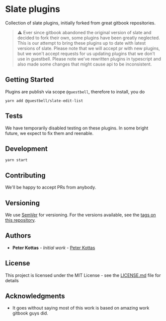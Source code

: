 # Slate plugins

Collection of slate plugins, initially forked from great gitbook repositories. 

> ⚠️ Ever since gitbook abandoned the original version of slate and decided to fork their own, some plugins have been greatly neglected.
> This is our attempt to bring these plugins up to date with latest versions of slate.
> Please note that we will accept pr with new plugins, but we won't accept requests for us updating plugins that we don't use in guestbell.
> Please note we've rewritten plugins in typescript and also made some changes that might cause api to be inconsistent.

## Getting Started

Plugins are publish via scope ```@guestbell```, therefore to install, you do

```
yarn add @guestbell/slate-edit-list
```

## Tests

We have temporarily disabled testing on these plugins. In some bright future, we expect to fix them and reenable.

## Development

```
yarn start
```

## Contributing

We'll be happy to accept PRs from anybody.

## Versioning

We use [SemVer](http://semver.org/) for versioning. For the versions available, see the [tags on this repository](https://github.com/guestbell/slate-plugins/tags). 

## Authors

* **Peter Kottas** - *Initial work* - [Peter Kottas](https://github.com/PeterKottas)

## License

This project is licensed under the MIT License - see the [LICENSE.md](LICENSE.md) file for details

## Acknowledgments

* It goes without saying most of this work is based on amazing work gitbook guys did.